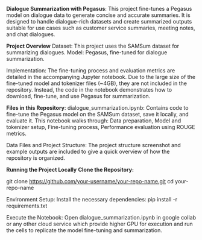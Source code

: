 **Dialogue Summarization with Pegasus**:
This project fine-tunes a Pegasus model on dialogue data to generate concise and accurate summaries. It is designed to handle dialogue-rich datasets and create summarized outputs suitable for use cases such as customer service summaries, meeting notes, and chat dialogues.

**Project Overview**
Dataset: This project uses the SAMSum dataset for summarizing dialogues.
Model: Pegasus, fine-tuned for dialogue summarization.

Implementation: The fine-tuning process and evaluation metrics are detailed in the accompanying Jupyter notebook.
Due to the large size of the fine-tuned model and tokenizer files (~4GB), they are not included in the repository. Instead, the code in the notebook demonstrates how to download, fine-tune, and use Pegasus for summarization.

**Files in this Repository**:
dialogue_summarization.ipynb: Contains code to fine-tune the Pegasus model on the SAMSum dataset, save it locally, and evaluate it. 
This notebook walks through:
Data preparation,
Model and tokenizer setup,
Fine-tuning process,
Performance evaluation using ROUGE metrics.

Data Files and Project Structure: The project structure screenshot and example outputs are included to give a quick overview of how the repository is organized.

**Running the Project Locally**
**Clone the Repository:**

git clone https://github.com/your-username/your-repo-name.git
cd your-repo-name

Environment Setup: Install the necessary dependencies:
pip install -r requirements.txt

Execute the Notebook: Open dialogue_summarization.ipynb in google collab or any other cloud service which provide higher GPU for execution and run the cells to replicate the model fine-tuning and summarization.

